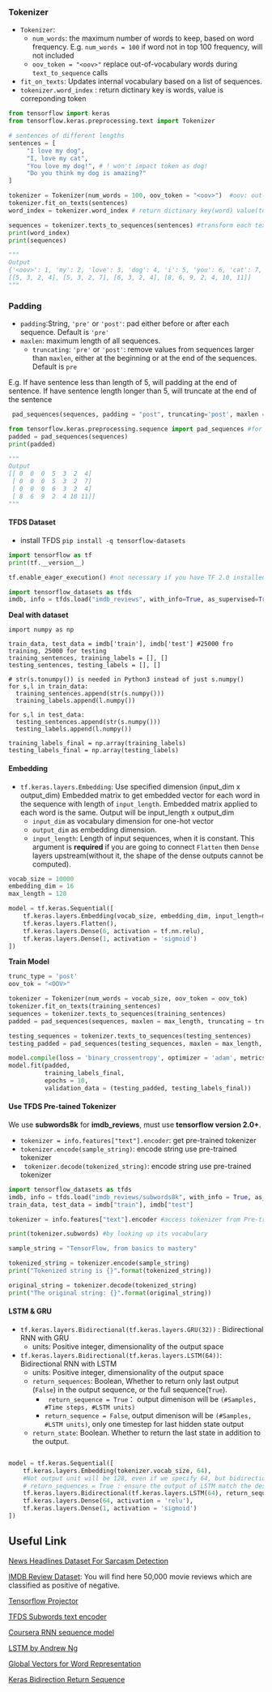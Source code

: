 ### Tokenizer

- ```Tokenizer```:
    - ```num_words```: the maximum number of words to keep, based on word frequency. E.g. ```num_words = 100``` if word not in top 100 frequency, will not included
    - ```oov_token = "<oov>"``` replace out-of-vocabulary words during ```text_to_sequence``` calls 
- ```fit_on_texts```: Updates internal vocabulary based on a list of sequences. 
- ```tokenizer.word_index``` : return dictinary key is words, value is correponding token

```python
from tensorflow import keras
from tensorflow.keras.preprocessing.text import Tokenizer

# sentences of different lengths
sentences = [
     "I love my dog",        
     "I, love my cat",
     "You love my dog!", # ! won't impact token as dog!
     "Do you think my dog is amazing?"
]

tokenizer = Tokenizer(num_words = 100, oov_token = "<oov>")  #oov: out-of-vocabulary
tokenizer.fit_on_texts(sentences)
word_index = tokenizer.word_index # return dictinary key(word) value(token) pair

sequences = tokenizer.texts_to_sequences(sentences) #transform each text in texts into integers from token
print(word_index)
print(sequences)

"""
Output
{'<oov>': 1, 'my': 2, 'love': 3, 'dog': 4, 'i': 5, 'you': 6, 'cat': 7, 'do': 8, 'think': 9, 'is': 10, 'amazing': 11}
[[5, 3, 2, 4], [5, 3, 2, 7], [6, 3, 2, 4], [8, 6, 9, 2, 4, 10, 11]]
"""
```

### Padding 

- ```padding```:String, ```'pre'``` or ```'post'```: pad either before or after each sequence.  Default is ```'pre'```
- ```maxlen```: maximum length of all sequences.
  - ```truncating```:   ```'pre'``` or ```'post'```: remove values from sequences larger than ```maxlen```, either at the beginning or at the end of the sequences. Default is ```pre```

E.g. If have sentence less than length of 5, will padding at the end of sentence. If have sentence length longer than 5, will truncate at the end of the sentence 
```python
 pad_sequences(sequences, padding = "post", truncating='post', maxlen = 5)
 ```


```python
from tensorflow.keras.preprocessing.sequence import pad_sequences #for padding 
padded = pad_sequences(sequences)
print(padded)

"""
Output
[[ 0  0  0  5  3  2  4]
 [ 0  0  0  5  3  2  7]
 [ 0  0  0  6  3  2  4]
 [ 8  6  9  2  4 10 11]]
"""

```



#### TFDS Dataset

- install TFDS ```pip install -q tensorflow-datasets```

```python
import tensorflow as tf
print(tf.__version__)

tf.enable_eager_execution() #not necessary if you have TF 2.0 installed

import tensorflow_datasets as tfds
imdb, info = tfds.load("imdb_reviews", with_info=True, as_supervised=True)
```

**Deal with dataset**

```
import numpy as np

train_data, test_data = imdb['train'], imdb['test'] #25000 fro training, 25000 for testing
training_sentences, training_labels = [], []
testing_sentences, testing_labels = [], []

# str(s.tonumpy()) is needed in Python3 instead of just s.numpy()
for s,l in train_data:
  training_sentences.append(str(s.numpy()))
  training_labels.append(l.numpy())
  
for s,l in test_data:
  testing_sentences.append(str(s.numpy()))
  testing_labels.append(l.numpy())
  
training_labels_final = np.array(training_labels)
testing_labels_final = np.array(testing_labels)
```

#### Embedding 

-  ```tf.keras.layers.Embedding```: Use specified dimension (input_dim x output_dim) Embedded matrix to get embedded vector for each word in the sequence with length of ```input_length```. Embedded matrix applied to each word is the same. Output will be  input_length x output_dim
    - ```input_dim``` as vocabulary dimension for one-hot vector
    - ```output_dim``` as embedding dimension. 
    - ```input_length```: Length of input sequences, when it is constant. This argument is **required** if you are going to connect ```Flatten``` then ```Dense``` layers upstream(without it, the shape of the dense outputs cannot be computed).

```python
vocab_size = 10000
embedding_dim = 16
max_length = 120

model = tf.keras.Sequential([
    tf.keras.layers.Embedding(vocab_size, embedding_dim, input_length=max_length), # parameter is embedding matrix size = vocab_size x embedding_dim, input_length is length of sentence
    tf.keras.layers.Flatten(),
    tf.keras.layers.Dense(6, activation = tf.nn.relu),
    tf.keras.layers.Dense(1, activation = 'sigmoid')                             
])
```

**Train Model**

```python
trunc_type = 'post'
oov_tok = "<OOV>"

tokenizer = Tokenizer(num_words = vocab_size, oov_token = oov_tok)
tokenizer.fit_on_texts(training_sentences)
sequences = tokenizer.texts_to_sequences(training_sentences)
padded = pad_sequences(sequences, maxlen = max_length, truncating = trunc_type)

testing_sequences = tokenizer.texts_to_sequences(testing_sentences)
testing_padded = pad_sequences(testing_sequences, maxlen = max_length, truncating = trunc_type)

model.compile(loss = 'binary_crossentropy', optimizer = 'adam', metrics = ['accuracy'])
model.fit(padded, 
          training_labels_final, 
          epochs = 10, 
          validation_data = (testing_padded, testing_labels_final))

```

#### Use TFDS Pre-tained Tokenizer

We use **subwords8k** for **imdb_reviews**, must use **tensorflow version 2.0+**. 

- ```tokenizer = info.features["text"].encoder```: get pre-trained tokenizer
- ```tokenizer.encode(sample_string)```: encode string use pre-trained tokenizer
- ``` tokenizer.decode(tokenized_string)```: encode string use pre-trained tokenizer

```python
import tensorflow_datasets as tfds
imdb, info = tfds.load("imdb_reviews/subwords8k", with_info = True, as_supervised = True)
train_data, test_data = imdb["train"], imdb["test"]

tokenizer = info.features["text"].encoder #access tokenizer from Pre-trained 

print(tokenizer.subwords) #by looking up its vocabulary

sample_string = "TensorFlow, from basics to mastery"

tokenized_string = tokenizer.encode(sample_string)
print("Tokenized string is {}".format(tokenized_string))

original_string = tokenizer.decode(tokenized_string)
print("The original string: {}".format(original_string))
```


#### LSTM & GRU

- ```tf.keras.layers.Bidirectional(tf.keras.layers.GRU(32))``` : Bidirectional RNN with GRU 
    - units: Positive integer, dimensionality of the output space
- ```tf.keras.layers.Bidirectional(tf.keras.layers.LSTM(64))```: Bidirectional RNN with LSTM 
    - units: Positive integer, dimensionality of the output space
    - ```return_sequences```: Boolean, Whether to return only last output (```False```) in the output sequence, or the full sequence(```True```).
        - ``` return_sequence = True```： output dimenison will be ```(#Samples, #Time steps, #LSTM units)```
        - ```return_sequence = False```, output dimenison will be ```(#Samples, #LSTM units)```, only one timestep for last hidden state output
    - ```return_state```: Boolean. Whether to return the last state in addition to the output.

```python

model = tf.keras.Sequential([
    tf.keras.layers.Embedding(tokenizer.vocab_size, 64),
    #Not output unit will be 128, even if we specify 64, but bidirectional rnn double it 
    # return_sequences = True : ensure the output of LSTM match the desired inputs of next LSTM 
    tf.keras.layers.Bidirectional(tf.keras.layers.LSTM(64), return_sequences = True),
    tf.keras.layers.Dense(64, activation = 'relu'),
    tf.keras.layers.Dense(1, activation = 'sigmoid')
])
```





## Useful Link

[News Headlines Dataset For Sarcasm Detection](https://www.kaggle.com/rmisra/news-headlines-dataset-for-sarcasm-detection/home)

[IMDB Review Dataset](http://ai.stanford.edu/~amaas/data/sentiment/): You will find here 50,000 movie reviews which are classified as positive of negative.

[Tensorflow Projector](http://projector.tensorflow.org/)

[TFDS Subwords text encoder](https://www.tensorflow.org/datasets/api_docs/python/tfds/features/text/SubwordTextEncoder)

[Coursera RNN sequence model](https://www.coursera.org/lecture/nlp-sequence-models/deep-rnns-ehs0S)

[LSTM by Andrew Ng](https://www.coursera.org/lecture/nlp-sequence-models/long-short-term-memory-lstm-KXoay)

[Global Vectors for Word Representation](https://nlp.stanford.edu/projects/glove/)

[Keras Bidirection Return Sequence](https://www.dlology.com/blog/how-to-use-return_state-or-return_sequences-in-keras/#targetText=By%20default%2C%20the%20return_sequences%20is,representation%20of%20the%20input%20sequence.)


